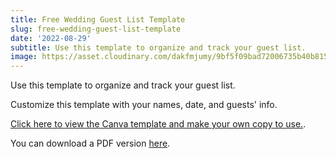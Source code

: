 ```yaml
---
title: Free Wedding Guest List Template
slug: free-wedding-guest-list-template
date: '2022-08-29'
subtitle: Use this template to organize and track your guest list.
image: https://asset.cloudinary.com/dakfmjumy/9bf5f09bad72006735b40b815c0a71a7
---
```


Use this template to organize and track your guest list.

Customize this template with your names, date, and guests' info.

[Click here to view the Canva template and make your own copy to use.](https://www.canva.com/design/DAFVOP9jSGE/d3oYKPkaPmIZ_0Lt2Lf1Pg/view).

You can download a PDF version [here](https://res.cloudinary.com/dakfmjumy/image/upload/v1668489900/630d2f3e2de75ccb1c8bad2d_Secretariat_Media_-_Wedding_Guest_List_Template_zcnbl4.pdf).
